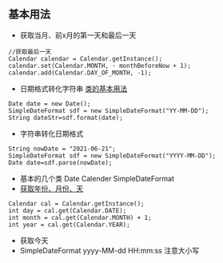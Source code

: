 ## 基本用法
- 获取当月、前x月的第一天和最后一天
```
//获取最后一天
Calendar calendar = Calendar.getInstance();
calendar.set(Calendar.MONTH, - monthBeforeNow + 1);
calendar.add(Calendar.DAY_OF_MONTH, -1);
```
- 日期格式转化字符串 [类的基本用法](http://c.biancheng.net/view/878.html)
```
Date date = new Date();
SimpleDateFormat sdf = new SimpleDateFormat("YY-MM-DD");
String dateStr=sdf.format(date);
```
- 字符串转化日期格式
```
String nowDate = "2021-06-21";
SimpleDateFormat sdf = new SimpleDateFormat("YYYY-MM-DD");
Date date=sdf.parse(nowDate);
```
- 基本的几个类 Date Calender SimpleDateFormat 
- [获取年份、月份、天](https://www.runoob.com/java/date-year-month.html)
```
Calendar cal = Calendar.getInstance();
int day = cal.get(Calendar.DATE);
int month = cal.get(Calendar.MONTH) + 1;
int year = cal.get(Calendar.YEAR);
```
- 获取今天
- SimpleDateFormat yyyy-MM-dd HH:mm:ss 注意大小写
